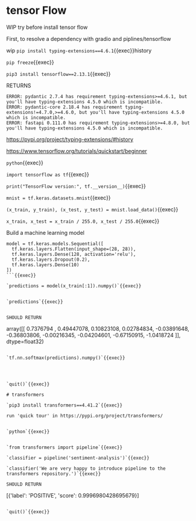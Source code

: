 # tensor Flow

WIP try before install tensor flow

First, to resolve a dependency with gradio and piplines/tensorflow

wip `pip install typing-extensions==4.6.1`{{exec}}history

`pip freeze`{{exec}}


`pip3 install tensorflow==2.13.1`{{exec}}

RETURNS

```
ERROR: pydantic 2.7.4 has requirement typing-extensions>=4.6.1, but you'll have typing-extensions 4.5.0 which is incompatible.
ERROR: pydantic-core 2.18.4 has requirement typing-extensions!=4.7.0,>=4.6.0, but you'll have typing-extensions 4.5.0 which is incompatible.
ERROR: fastapi 0.111.0 has requirement typing-extensions>=4.8.0, but you'll have typing-extensions 4.5.0 which is incompatible.
```
https://pypi.org/project/typing-extensions/#history

https://www.tensorflow.org/tutorials/quickstart/beginner


`python`{{exec}}

`import tensorflow as tf`{{exec}}

`print("TensorFlow version:", tf.__version__)`{{exec}}

`mnist = tf.keras.datasets.mnist`{{exec}}


`(x_train, y_train), (x_test, y_test) = mnist.load_data()`{{exec}}


`x_train, x_test = x_train / 255.0, x_test / 255.0`{{exec}}


Build a machine learning model
```
model = tf.keras.models.Sequential([
  tf.keras.layers.Flatten(input_shape=(28, 28)),
  tf.keras.layers.Dense(128, activation='relu'),
  tf.keras.layers.Dropout(0.2),
  tf.keras.layers.Dense(10)
])
```{{exec}}

`predictions = model(x_train[:1]).numpy()`{{exec}}


`predictions`{{exec}}


SHOULD RETURN
 ```
array([[ 0.7376794 ,  0.49447078,  0.10823108,  0.02784834, -0.03891648,
        -0.36803806, -0.00216345, -0.04204601, -0.67150915, -1.0418724 ]],
      dtype=float32)

 ```

`tf.nn.softmax(predictions).numpy()`{{exec}}




`quit()`{{exec}}

# transformers

`pip3 install transformers==4.41.2`{{exec}}

run 'quick tour' in https://pypi.org/project/transformers/


`python`{{exec}}


`from transformers import pipeline`{{exec}}

`classifier = pipeline('sentiment-analysis')`{{exec}}

`classifier('We are very happy to introduce pipeline to the transformers repository.')`{{exec}}

SHOULD RETURN

```
[{'label': 'POSITIVE', 'score': 0.9996980428695679}]

```

`quit()`{{exec}}
